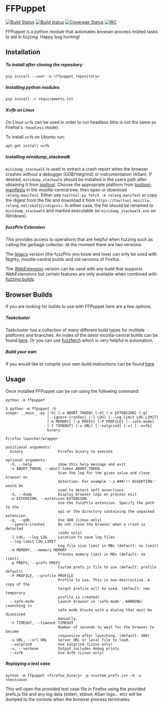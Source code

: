 FFPuppet
========

[![Build Status](https://travis-ci.org/MozillaSecurity/ffpuppet.svg?branch=master)](https://travis-ci.org/MozillaSecurity/ffpuppet)
[![Build status](https://ci.appveyor.com/api/projects/status/7r1sx0iad8wksfmw/branch/master?svg=true)](https://ci.appveyor.com/project/tysmith/ffpuppet/branch/master)
[![Coverage Status](https://coveralls.io/repos/github/MozillaSecurity/ffpuppet/badge.svg)](https://coveralls.io/github/MozillaSecurity/ffpuppet)
[![IRC](https://img.shields.io/badge/IRC-%23fuzzing-1e72ff.svg?style=flat)](https://www.irccloud.com/invite?channel=%23fuzzing&amp;hostname=irc.mozilla.org&amp;port=6697&amp;ssl=1)

FFPuppet is a python module that automates browser process related tasks to aid in fuzzing. Happy bug hunting!

Installation
------------

##### To install after cloning the repository

    pip install --user -e <ffpuppet_repository>

##### Installing python modules

    pip install -r requirements.txt

##### Xvfb on Linux

On Linux `xvfb` can be used in order to run headless (this is not the same as Firefox's `-headless` mode).

To install `xvfb` on Ubuntu run:

    apt-get install xvfb

##### Installing minidump_stackwalk

`minidump_stackwalk` is used to extract a crash report when the browser crashes without a debugger (GDB/Valgrind) or
instrumentation (ASan). If desired, `minidump_stackwalk` should be installed in the users path after obtaining
it from [tooltool](https://wiki.mozilla.org/ReleaseEngineering/Applications/Tooltool). Choose the appropriate platform
from [tooltool-manifests](https://hg.mozilla.org/mozilla-central/file/tip/testing/config/tooltool-manifests) in the
mozilla-central tree, then open or download `releng.manifest`. Either use `tooltool.py fetch -m releng.manifest` or
copy the digest from the file and download it from `https://tooltool.mozilla-releng.net/sha512/<digest>`.
In either case, the file should be renamed to `minidump_stackwalk` and marked executable (or `minidump_stackwalk.exe`
on Windows).

##### fuzzPriv Extension

This provides access to operations that are helpful when fuzzing such as calling the garbage collector.
At the moment there are two versions:

The [legacy](https://github.com/MozillaSecurity/fuzzpriv/tree/legacy) version (the fuzzPriv you know and love)
can only be used with Nighty, mozilla-central builds and old versions of Firefox.

The [WebExtension](https://github.com/MozillaSecurity/fuzzpriv/tree/master) version can be used with any build
that supports WebExtensions but certain features are only available when combined with [fuzzing builds](https://tools.taskcluster.net/index/gecko.v2.mozilla-central.latest.firefox/linux64-fuzzing-asan-opt).


Browser Builds
--------------

If you are looking for builds to use with FFPuppet here are a few options.

##### Taskcluster

Taskcluster has a collection of many different build types for multiple platforms and branches.
An index of the latest mozilla-central builds can be found [here](https://tools.taskcluster.net/index/gecko.v2.mozilla-central.latest.firefox).
Or you can use [fuzzfetch](https://github.com/MozillaSecurity/fuzzfetch) which is very helpful in automation.

##### Build your own

If you would like to compile your own build instructions can be found [here](https://developer.mozilla.org/en-US/docs/Mozilla/Developer_guide/Build_Instructions/Simple_Firefox_build)


Usage
-----

Once installed FFPuppet can be run using the following command:

    python -m ffpuppet

```
$ python -m ffpuppet -h
usage: __main__.py [-h] [-a ABORT_TOKEN] [-d] [-e EXTENSION] [-g]
                   [--ignore-crashes] [-l LOG] [--log-limit LOG_LIMIT]
                   [-m MEMORY] [-p PREFS] [-P PROFILE] [--safe-mode]
                   [-t TIMEOUT] [-u URL] [--valgrind] [-v] [--xvfb]
                   binary

Firefox launcher/wrapper

positional arguments:
  binary                Firefox binary to execute

optional arguments:
  -h, --help            show this help message and exit
  -a ABORT_TOKEN, --abort-token ABORT_TOKEN
                        Scan the log for the given value and close browser on
                        detection. For example '-a ###!!! ASSERTION:' would be
                        used to detect soft assertions.
  -d, --dump            Display browser logs on process exit
  -e EXTENSION, --extension EXTENSION
                        Use the fuzzPriv extension. Specify the path to the
                        xpi or the directory containing the unpacked extension.
  -g, --gdb             Use GDB (Linux only)
  --ignore-crashes      Do not close the browser when a crash is detected
                        (e10s only)
  -l LOG, --log LOG     Location to save log files
  --log-limit LOG_LIMIT
                        Log file size limit in MBs (default: no limit)
  -m MEMORY, --memory MEMORY
                        Process memory limit in MBs (default: no limit)
  -p PREFS, --prefs PREFS
                        Custom prefs.js file to use (default: profile default)
  -P PROFILE, --profile PROFILE
                        Profile to use. This is non-destructive. A copy of the
                        target profile will be used. (default: new temporary
                        profile is created)
  --safe-mode           Launch browser in 'safe-mode'. WARNING: Launching in
                        safe mode blocks with a dialog that must be dismissed
                        manually.
  -t TIMEOUT, --timeout TIMEOUT
                        Number of seconds to wait for the browser to become
                        responsive after launching. (default: 300)
  -u URL, --url URL     Server URL or local file to load.
  --valgrind            Use Valgrind (Linux only)
  -v, --verbose         Output includes debug prints
  --xvfb                Use Xvfb (Linux only)
```

##### Replaying a test case

    python -m ffpuppet <firefox_binary> -p <custom_prefs.js> -d -u <testcase>

This will open the provided test case file in Firefox using the provided prefs.js file and any log data (stderr, stdout, ASan logs... etc) will be dumped to the console when the browser process terminates.
